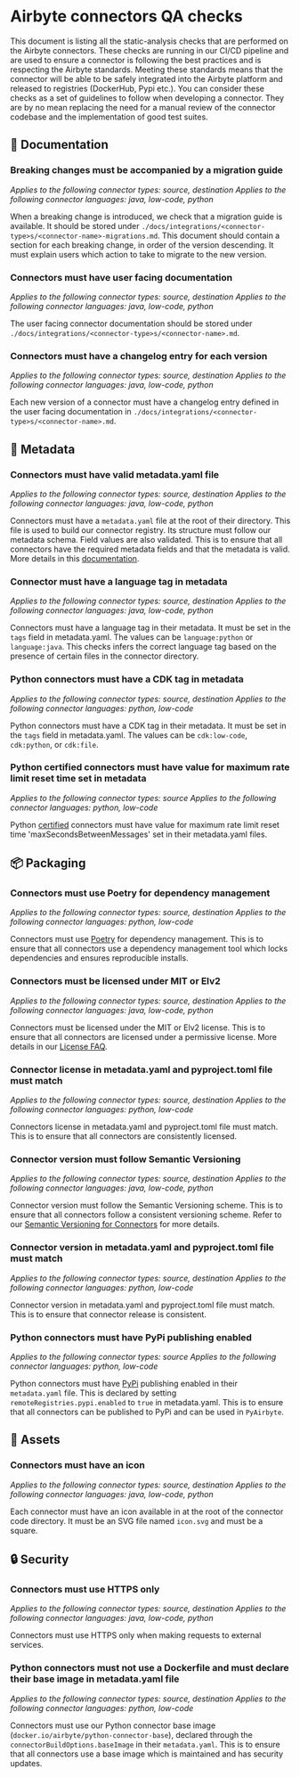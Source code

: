 # Airbyte connectors QA checks

This document is listing all the static-analysis checks that are performed on the Airbyte connectors.
These checks are running in our CI/CD pipeline and are used to ensure a connector is following the best practices and is respecting the Airbyte standards.
Meeting these standards means that the connector will be able to be safely integrated into the Airbyte platform and released to registries (DockerHub, Pypi etc.).
You can consider these checks as a set of guidelines to follow when developing a connector.
They are by no mean replacing the need for a manual review of the connector codebase and the implementation of good test suites.


## 📄 Documentation

### Breaking changes must be accompanied by a migration guide
*Applies to the following connector types: source, destination*
*Applies to the following connector languages: java, low-code, python*

When a breaking change is introduced, we check that a migration guide is available. It should be stored under  `./docs/integrations/<connector-type>s/<connector-name>-migrations.md`.
This document should contain a section for each breaking change, in order of the version descending. It must explain users which action to take to migrate to the new version.
### Connectors must have user facing documentation
*Applies to the following connector types: source, destination*
*Applies to the following connector languages: java, low-code, python*

The user facing connector documentation should be stored under `./docs/integrations/<connector-type>s/<connector-name>.md`.
### Connectors must have a changelog entry for each version
*Applies to the following connector types: source, destination*
*Applies to the following connector languages: java, low-code, python*

Each new version of a connector must have a changelog entry defined in the user facing documentation in `./docs/integrations/<connector-type>s/<connector-name>.md`.

## 📝 Metadata

### Connectors must have valid metadata.yaml file
*Applies to the following connector types: source, destination*
*Applies to the following connector languages: java, low-code, python*

Connectors must have a `metadata.yaml` file at the root of their directory. This file is used to build our connector registry. Its structure must follow our metadata schema. Field values are also validated. This is to ensure that all connectors have the required metadata fields and that the metadata is valid. More details in this [documentation](https://docs.airbyte.com/connector-development/connector-metadata-file).
### Connector must have a language tag in metadata
*Applies to the following connector types: source, destination*
*Applies to the following connector languages: java, low-code, python*

Connectors must have a language tag in their metadata. It must be set in the `tags` field in metadata.yaml. The values can be `language:python` or `language:java`. This checks infers the correct language tag based on the presence of certain files in the connector directory.
### Python connectors must have a CDK tag in metadata
*Applies to the following connector types: source, destination*
*Applies to the following connector languages: python, low-code*

Python connectors must have a CDK tag in their metadata. It must be set in the `tags` field in metadata.yaml. The values can be `cdk:low-code`, `cdk:python`, or `cdk:file`.

### Python certified connectors must have value for maximum rate limit reset time set in metadata
*Applies to the following connector types: source*
*Applies to the following connector languages: python, low-code*

Python [certified](https://docs.airbyte.com/integrations/connector-support-levels/#certified) connectors must have value for maximum rate limit reset time 'maxSecondsBetweenMessages' set in their metadata.yaml files.
## 📦 Packaging

### Connectors must use Poetry for dependency management
*Applies to the following connector types: source, destination*
*Applies to the following connector languages: python, low-code*

Connectors must use [Poetry](https://python-poetry.org/) for dependency management. This is to ensure that all connectors use a dependency management tool which locks dependencies and ensures reproducible installs.
### Connectors must be licensed under MIT or Elv2
*Applies to the following connector types: source, destination*
*Applies to the following connector languages: java, low-code, python*

Connectors must be licensed under the MIT or Elv2 license. This is to ensure that all connectors are licensed under a permissive license. More details in our [License FAQ](https://docs.airbyte.com/developer-guides/licenses/license-faq).
### Connector license in metadata.yaml and pyproject.toml file must match
*Applies to the following connector types: source, destination*
*Applies to the following connector languages: python, low-code*

Connectors license in metadata.yaml and pyproject.toml file must match. This is to ensure that all connectors are consistently licensed.
### Connector version must follow Semantic Versioning
*Applies to the following connector types: source, destination*
*Applies to the following connector languages: java, low-code, python*

Connector version must follow the Semantic Versioning scheme. This is to ensure that all connectors follow a consistent versioning scheme. Refer to our [Semantic Versioning for Connectors](https://docs.airbyte.com/contributing-to-airbyte/#semantic-versioning-for-connectors) for more details.
### Connector version in metadata.yaml and pyproject.toml file must match
*Applies to the following connector types: source, destination*
*Applies to the following connector languages: python, low-code*

Connector version in metadata.yaml and pyproject.toml file must match. This is to ensure that connector release is consistent.
### Python connectors must have PyPi publishing enabled
*Applies to the following connector types: source*
*Applies to the following connector languages: python, low-code*

Python connectors must have [PyPi](https://pypi.org/) publishing enabled in their `metadata.yaml` file. This is declared by setting `remoteRegistries.pypi.enabled` to `true` in metadata.yaml. This is to ensure that all connectors can be published to PyPi and can be used in `PyAirbyte`.

## 💼 Assets

### Connectors must have an icon
*Applies to the following connector types: source, destination*
*Applies to the following connector languages: java, low-code, python*

Each connector must have an icon available in at the root of the connector code directory. It must be an SVG file named `icon.svg` and must be a square.

## 🔒 Security

### Connectors must use HTTPS only
*Applies to the following connector types: source, destination*
*Applies to the following connector languages: java, low-code, python*

Connectors must use HTTPS only when making requests to external services.
### Python connectors must not use a Dockerfile and must declare their base image in metadata.yaml file
*Applies to the following connector types: source, destination*
*Applies to the following connector languages: python, low-code*

Connectors must use our Python connector base image (`docker.io/airbyte/python-connector-base`), declared through the `connectorBuildOptions.baseImage` in their `metadata.yaml`.
This is to ensure that all connectors use a base image which is maintained and has security updates.
